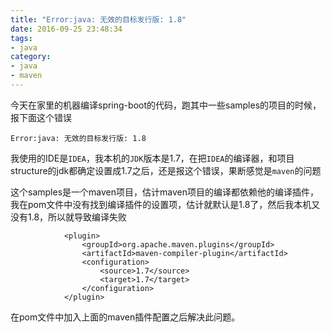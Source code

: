 ```yaml
---
title: "Error:java: 无效的目标发行版: 1.8"
date: 2016-09-25 23:48:34
tags:
- java
category:
- java
- maven
---
```


今天在家里的机器编译spring-boot的代码，跑其中一些samples的项目的时候，报下面这个错误

`Error:java: 无效的目标发行版: 1.8`

<!--more-->

我使用的IDE是`IDEA`，我本机的`JDK`版本是1.7，在把`IDEA`的编译器，和项目structure的jdk都确定设置成1.7之后，还是报这个错误，果断感觉是`maven`的问题

这个samples是一个maven项目，估计maven项目的编译都依赖他的编译插件，我在pom文件中没有找到编译插件的设置项，估计就默认是1.8了，然后我本机又没有1.8，所以就导致编译失败

```
            <plugin>
                <groupId>org.apache.maven.plugins</groupId>
                <artifactId>maven-compiler-plugin</artifactId>
                <configuration>
                    <source>1.7</source>
                    <target>1.7</target>
                </configuration>
            </plugin>

```

在pom文件中加入上面的maven插件配置之后解决此问题。